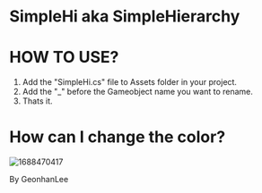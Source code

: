 # SimpleHi aka SimpleHierarchy
# HOW TO USE?
1. Add the "SimpleHi.cs" file to Assets folder in your project.
2. Add the "_" before the Gameobject name you want to rename.
3. Thats it.

# How can I change the color?
![1688470417](https://github.com/random0v0/SimpleHi/assets/96767622/7e9ee2a6-468c-45c0-beac-0f7b05c0b52a)

By GeonhanLee
